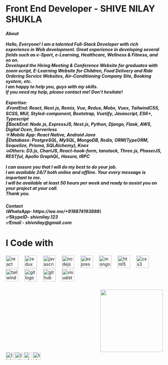 <h1 align="left">Front End Developer - SHIVE NILAY SHUKLA</h1>


<h5 align="left">About<br><br>Hello, Everyone! I am a talented Full-Stack Developer with rich experience in Web development. Great experience in developing several fields such as e-Sport, e-Learning, Healthcare, Wellness & Fitness, and so on.<br>Developed the Hiring Meeting & Conference Website for graduates with zoom script, E-Learning Website for Children, Food Delivery and Ride Ordering Service Websites, Air-Conditioning Company Site, Booking system, etc.<br>I am happy to help you, guys with my skills.<br>If you need my help, please contact me! Don't hesitate!<br><br>Expertise:<br>💧FrontEnd: React, Next.js, Remix, Vue, Redux, Mobx,  Vuex, TailwindCSS, SCSS, MUI, Styled-component, Bootstrap,  Vuetify, Javascript, ES6+, Typescript<br>🔸BackEnd: Node.js, ExpressJS, Nest.js, Python, Django, Flask, AWS, Digital Ocen, Serverless<br>☀️Mobile App: React Native, Android Java<br>🚀Database: PostgreSQL, MySQL, MongoDB, Redis, ORM(TypeORM, Sequelize, Prisma, SQLAlchemy), Knex<br>💥Others: D3.js, ChartJS, React-hook-form, tanstack, Three.js, PhaserJS, RESTful, Apollo GraphQL, Hasura, tRPC<br><br>I can assure you that I will do my best to do your job.<br>I am available 24/7 both online and offline. Your every message is important to me. <br>I will be available at least 50 hours per week and ready to assist you on your project at your call.<br>Thank you.</h5>

###

<h5 align="left">Contact<br>📞WhatsApp- https://wa.me/+918874193888\<br>✅SkypeID- shivnilay.123<br>✅Email - shivnilay@gmail.com</h5>

###

<h1 align="left">I Code with</h1>

###

<div align="left">
  <img src="https://cdn.jsdelivr.net/gh/devicons/devicon/icons/react/react-original.svg" height="40" alt="react logo"  />
  <img width="12" />
  <img src="https://cdn.jsdelivr.net/gh/devicons/devicon/icons/redux/redux-original.svg" height="40" alt="redux logo"  />
  <img width="12" />
  <img src="https://cdn.jsdelivr.net/gh/devicons/devicon/icons/javascript/javascript-original.svg" height="40" alt="javascript logo"  />
  <img width="12" />
  <img src="https://cdn.jsdelivr.net/gh/devicons/devicon/icons/nodejs/nodejs-original.svg" height="40" alt="nodejs logo"  />
  <img width="12" />
  <img src="https://cdn.jsdelivr.net/gh/devicons/devicon/icons/express/express-original.svg" height="40" alt="express logo"  />
  <img width="12" />
  <img src="https://cdn.jsdelivr.net/gh/devicons/devicon/icons/mongodb/mongodb-original.svg" height="40" alt="mongodb logo"  />
  <img width="12" />
  <img src="https://cdn.jsdelivr.net/gh/devicons/devicon/icons/html5/html5-original.svg" height="40" alt="html5 logo"  />
  <img width="12" />
  <img src="https://cdn.jsdelivr.net/gh/devicons/devicon/icons/css3/css3-original.svg" height="40" alt="css3 logo"  />
  <img width="12" />
  <img src="https://cdn.jsdelivr.net/gh/devicons/devicon/icons/tailwindcss/tailwindcss-original-wordmark.svg" height="40" alt="tailwindcss logo"  />
  <img width="12" />
  <img src="https://cdn.jsdelivr.net/gh/devicons/devicon/icons/git/git-original.svg" height="40" alt="git logo"  />
  <img width="12" />
  <img src="https://cdn.jsdelivr.net/gh/devicons/devicon/icons/github/github-original.svg" height="40" alt="github logo"  />
  <img width="12" />
  <img src="https://cdn.jsdelivr.net/gh/devicons/devicon/icons/visualstudio/visualstudio-plain.svg" height="40" alt="visualstudio logo"  />
</div>

###

<div align="right">
  <img height="200" src="https://miro.medium.com/v2/resize:fit:720/format:webp/1*yw0TnheAGN-LPneDaTlaxw.gif"  />
</div>



<div align="left">
  <img src="https://img.shields.io/static/v1?message=LinkedIn&logo=linkedin&label=&color=0077B5&logoColor=white&labelColor=&style=for-the-badge" height="25" alt="linkedin logo"  />
  <img src="https://img.shields.io/static/v1?message=Twitch&logo=twitch&label=&color=9146FF&logoColor=white&labelColor=&style=for-the-badge" height="25" alt="twitter logo"  />
  <img src="https://img.shields.io/static/v1?message=Whatsapp&logo=whatsapp&label=&color=25D366&logoColor=white&labelColor=&style=for-the-badge" height="25" alt="whatsapp logo"  />
  <img src="https://img.shields.io/static/v1?message=Telegram&logo=telegram&label=&color=2CA5E0&logoColor=white&labelColor=&style=for-the-badge" height="25" alt="telegram logo"  />
</div>

###
